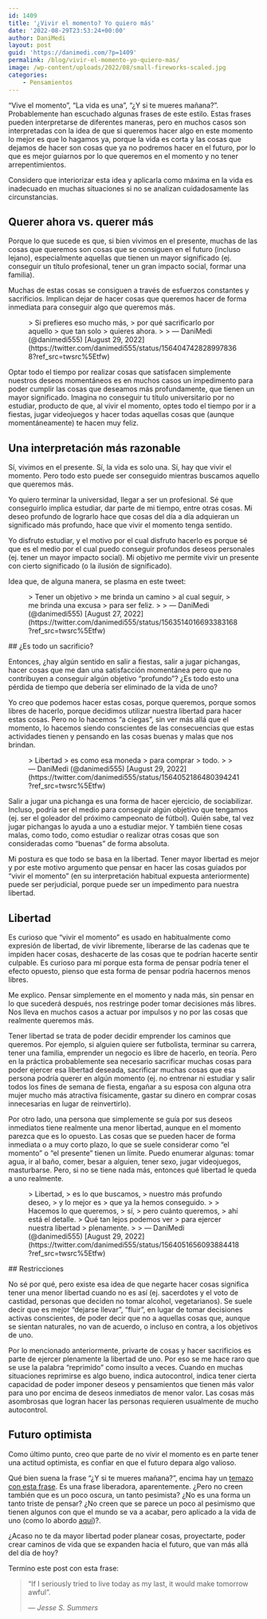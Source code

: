 ```yaml
---
id: 1409
title: '¿Vivir el momento? Yo quiero más'
date: '2022-08-29T23:53:24+00:00'
author: DaniMedi
layout: post
guid: 'https://danimedi.com/?p=1409'
permalink: /blog/vivir-el-momento-yo-quiero-mas/
image: /wp-content/uploads/2022/08/small-fireworks-scaled.jpg
categories:
    - Pensamientos
---
```


“Vive el momento”, “La vida es una”, “¿Y si te mueres mañana?”. Probablemente han escuchado algunas frases de este estilo. Estas frases pueden interpretarse de diferentes maneras, pero en muchos casos son interpretadas con la idea de que si queremos hacer algo en este momento lo mejor es que lo hagamos ya, porque la vida es corta y las cosas que dejamos de hacer son cosas que ya no podremos hacer en el futuro, por lo que es mejor guiarnos por lo que queremos en el momento y no tener arrepentimientos.

Considero que interiorizar esta idea y aplicarla como máxima en la vida es inadecuado en muchas situaciones si no se analizan cuidadosamente las circunstancias.

## Querer ahora vs. querer más

Porque lo que sucede es que, si bien vivimos en el presente, muchas de las cosas que queremos son cosas que se consiguen en el futuro (incluso lejano), especialmente aquellas que tienen un mayor significado (ej. conseguir un título profesional, tener un gran impacto social, formar una familia).

Muchas de estas cosas se consiguen a través de esfuerzos constantes y sacrificios. Implican dejar de hacer cosas que queremos hacer de forma inmediata para conseguir algo que queremos más.

<figure class="wp-block-embed is-type-rich is-provider-twitter wp-block-embed-twitter"><div class="wp-block-embed__wrapper">> Si prefieres eso mucho más,  
> por qué sacrificarlo por aquello  
> que tan solo  
> quieres ahora.
> 
> — DaniMedi (@danimedi555) [August 29, 2022](https://twitter.com/danimedi555/status/1564047428289978368?ref_src=twsrc%5Etfw)

<script async="" charset="utf-8" src="https://platform.twitter.com/widgets.js"></script></div></figure>Optar todo el tiempo por realizar cosas que satisfacen simplemente nuestros deseos momentáneos es en muchos casos un impedimento para poder cumplir las cosas que deseamos más profundamente, que tienen un mayor significado. Imagina no conseguir tu título universitario por no estudiar, producto de que, al vivir el momento, optes todo el tiempo por ir a fiestas, jugar videojuegos y hacer todas aquellas cosas que (aunque momentáneamente) te hacen muy feliz.

## Una interpretación más razonable

Sí, vivimos en el presente. Sí, la vida es solo una. Sí, hay que vivir el momento. Pero todo esto puede ser conseguido mientras buscamos aquello que queremos más.

Yo quiero terminar la universidad, llegar a ser un profesional. Sé que conseguirlo implica estudiar, dar parte de mi tiempo, entre otras cosas. Mi deseo profundo de lograrlo hace que cosas del día a día adquieran un significado más profundo, hace que vivir el momento tenga sentido.

Yo disfruto estudiar, y el motivo por el cual disfruto hacerlo es porque sé que es el medio por el cual puedo conseguir profundos deseos personales (ej. tener un mayor impacto social). Mi objetivo me permite vivir un presente con cierto significado (o la ilusión de significado).

Idea que, de alguna manera, se plasma en este tweet:

<figure class="wp-block-embed is-type-rich is-provider-twitter wp-block-embed-twitter"><div class="wp-block-embed__wrapper">> Tener un objetivo  
> me brinda un camino  
> al cual seguir,  
> me brinda una excusa  
> para ser feliz.
> 
> — DaniMedi (@danimedi555) [August 27, 2022](https://twitter.com/danimedi555/status/1563514016693383168?ref_src=twsrc%5Etfw)

<script async="" charset="utf-8" src="https://platform.twitter.com/widgets.js"></script></div></figure>## ¿Es todo un sacrificio?

Entonces, ¿hay algún sentido en salir a fiestas, salir a jugar pichangas, hacer cosas que me dan una satisfacción momentánea pero que no contribuyen a conseguir algún objetivo “profundo”? ¿Es todo esto una pérdida de tiempo que debería ser eliminado de la vida de uno?

Yo creo que podemos hacer estas cosas, porque queremos, porque somos libres de hacerlo, porque decidimos utilizar nuestra libertad para hacer estas cosas. Pero no lo hacemos “a ciegas”, sin ver más allá que el momento, lo hacemos siendo conscientes de las consecuencias que estas actividades tienen y pensando en las cosas buenas y malas que nos brindan.

<figure class="wp-block-embed is-type-rich is-provider-twitter wp-block-embed-twitter"><div class="wp-block-embed__wrapper">> Libertad  
> es como esa moneda  
> para comprar  
> todo.
> 
> — DaniMedi (@danimedi555) [August 29, 2022](https://twitter.com/danimedi555/status/1564052186480394241?ref_src=twsrc%5Etfw)

<script async="" charset="utf-8" src="https://platform.twitter.com/widgets.js"></script></div></figure>Salir a jugar una pichanga es una forma de hacer ejercicio, de sociabilizar. Incluso, podría ser el medio para conseguir algún objetivo que tengamos (ej. ser el goleador del próximo campeonato de fútbol). Quién sabe, tal vez jugar pichangas lo ayuda a uno a estudiar mejor. Y también tiene cosas malas, como todo, como estudiar o realizar otras cosas que son consideradas como “buenas” de forma absoluta.

Mi postura es que todo se basa en la libertad. Tener mayor libertad es mejor y por este motivo argumento que pensar en hacer las cosas guiados por “vivir el momento” (en su interpretación habitual expuesta anteriormente) puede ser perjudicial, porque puede ser un impedimento para nuestra libertad.

## Libertad

Es curioso que “vivir el momento” es usado en habitualmente como expresión de libertad, de vivir libremente, liberarse de las cadenas que te impiden hacer cosas, deshacerte de las cosas que te podrían hacerte sentir culpable. Es curioso para mí porque esta forma de pensar podría tener el efecto opuesto, pienso que esta forma de pensar podría hacernos menos libres.

Me explico. Pensar simplemente en el momento y nada más, sin pensar en lo que sucederá después, nos restringe poder tomar decisiones más libres. Nos lleva en muchos casos a actuar por impulsos y no por las cosas que realmente queremos más.

Tener libertad se trata de poder decidir emprender los caminos que queremos. Por ejemplo, si alguien quiere ser futbolista, terminar su carrera, tener una familia, emprender un negocio es libre de hacerlo, en teoría. Pero en la práctica probablemente sea necesario sacrificar muchas cosas para poder ejercer esa libertad deseada, sacrificar muchas cosas que esa persona podría querer en algún momento (ej. no entrenar ni estudiar y salir todos los fines de semana de fiesta, engañar a su esposa con alguna otra mujer mucho más atractiva físicamente, gastar su dinero en comprar cosas innecesarias en lugar de reinvertirlo).

Por otro lado, una persona que simplemente se guía por sus deseos inmediatos tiene realmente una menor libertad, aunque en el momento parezca que es lo opuesto. Las cosas que se pueden hacer de forma inmediata o a muy corto plazo, lo que se suele considerar como “el momento” o “el presente” tienen un límite. Puedo enumerar algunas: tomar agua, ir al baño, comer, besar a alguien, tener sexo, jugar videojuegos, masturbarse. Pero, si no se tiene nada más, entonces qué libertad le queda a uno realmente.

<figure class="wp-block-embed is-type-rich is-provider-twitter wp-block-embed-twitter"><div class="wp-block-embed__wrapper">> Libertad,  
> es lo que buscamos,  
> nuestro más profundo deseo,  
> y lo mejor es  
> que ya la hemos conseguido.  
>   
> Hacemos lo que queremos,  
> sí,  
> pero cuánto queremos,  
> ahí está el detalle.  
> Qué tan lejos podemos ver  
> para ejercer nuestra libertad  
> plenamente.
> 
> — DaniMedi (@danimedi555) [August 29, 2022](https://twitter.com/danimedi555/status/1564051656093884418?ref_src=twsrc%5Etfw)

<script async="" charset="utf-8" src="https://platform.twitter.com/widgets.js"></script></div></figure>## Restricciones

No sé por qué, pero existe esa idea de que negarte hacer cosas significa tener una menor libertad cuando no es así (ej. sacerdotes y el voto de castidad, personas que deciden no tomar alcohol, vegetarianos). Se suele decir que es mejor “dejarse llevar”, “fluir”, en lugar de tomar decisiones activas conscientes, de poder decir que no a aquellas cosas que, aunque se sientan naturales, no van de acuerdo, o incluso en contra, a los objetivos de uno.

Por lo mencionado anteriormente, privarte de cosas y hacer sacrificios es parte de ejercer plenamente la libertad de uno. Por eso se me hace raro que se use la palabra “reprimido” como insulto a veces. Cuando en muchas situaciones reprimirse es algo bueno, indica autocontrol, indica tener cierta capacidad de poder imponer deseos y pensamientos que tienen más valor para uno por encima de deseos inmediatos de menor valor. Las cosas más asombrosas que logran hacer las personas requieren usualmente de mucho autocontrol.

## Futuro optimista

Como último punto, creo que parte de no vivir el momento es en parte tener una actitud optimista, es confiar en que el futuro depara algo valioso.

Qué bien suena la frase “¿Y si te mueres mañana?”, encima hay un [temazo con esta frase](https://open.spotify.com/track/5eTGZFp34UWVN5IRTXTWor?si=75d15469a16840c8). Es una frase liberadora, aparentemente. ¿Pero no creen también que es un poco oscura, un tanto pesimista? ¿No es una forma un tanto triste de pensar? ¿No creen que se parece un poco al pesimismo que tienen algunos con que el mundo se va a acabar, pero aplicado a la vida de uno (como lo abordo [aquí](https://danimedi.com/blog/semanario-2022-08-29/#htoc-pesimismo))?.

¿Acaso no te da mayor libertad poder planear cosas, proyectarte, poder crear caminos de vida que se expanden hacia el futuro, que van más allá del día de hoy?

Termino este post con esta frase:

> “If I seriously tried to live today as my last, it would make tomorrow awful”.
> 
> <cite>— Jesse S. Summers</cite>